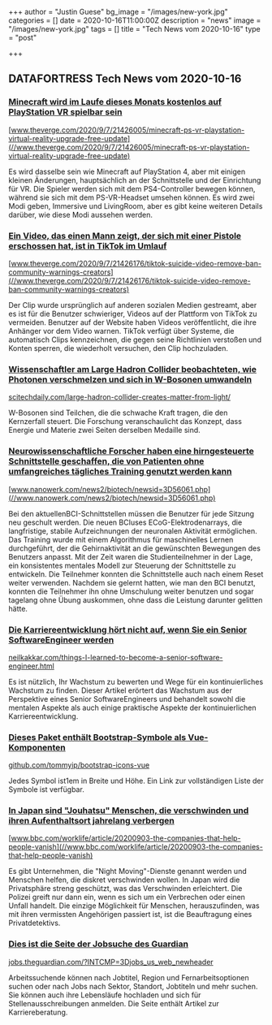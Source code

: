 +++
author = "Justin Guese"
bg_image = "/images/new-york.jpg"
categories = []
date = 2020-10-16T11:00:00Z
description = "news"
image = "/images/new-york.jpg"
tags = []
title = "Tech News vom 2020-10-16"
type = "post"

+++

        
## DATAFORTRESS Tech News vom 2020-10-16


### [Minecraft wird im Laufe dieses Monats kostenlos auf PlayStation VR spielbar sein](//www.theverge.com/2020/9/7/21426005/minecraft-ps-vr-playstation-virtual-reality-upgrade-free-update)


[www.theverge.com/2020/9/7/21426005/minecraft-ps-vr-playstation-virtual-reality-upgrade-free-update](//www.theverge.com/2020/9/7/21426005/minecraft-ps-vr-playstation-virtual-reality-upgrade-free-update)


Es wird dasselbe sein wie Minecraft auf PlayStation 4, aber mit einigen kleinen Änderungen, hauptsächlich an der Schnittstelle und der Einrichtung für VR. Die Spieler werden sich mit dem PS4-Controller bewegen können, während sie sich mit dem PS-VR-Headset umsehen können. Es wird zwei Modi geben, Immersive und LivingRoom, aber es gibt keine weiteren Details darüber, wie diese Modi aussehen werden.


### [Ein Video, das einen Mann zeigt, der sich mit einer Pistole erschossen hat, ist in TikTok im Umlauf](//www.theverge.com/2020/9/7/21426176/tiktok-suicide-video-remove-ban-community-warnings-creators)


[www.theverge.com/2020/9/7/21426176/tiktok-suicide-video-remove-ban-community-warnings-creators](//www.theverge.com/2020/9/7/21426176/tiktok-suicide-video-remove-ban-community-warnings-creators)


Der Clip wurde ursprünglich auf anderen sozialen Medien gestreamt, aber es ist für die Benutzer schwieriger, Videos auf der Plattform von TikTok zu vermeiden. Benutzer auf der Website haben Videos veröffentlicht, die ihre Anhänger vor dem Video warnen. TikTok verfügt über Systeme, die automatisch Clips kennzeichnen, die gegen seine Richtlinien verstoßen und Konten sperren, die wiederholt versuchen, den Clip hochzuladen.


### [Wissenschaftler am Large Hadron Collider beobachteten, wie Photonen verschmelzen und sich in W-Bosonen umwandeln](//scitechdaily.com/large-hadron-collider-creates-matter-from-light/)


[scitechdaily.com/large-hadron-collider-creates-matter-from-light/](//scitechdaily.com/large-hadron-collider-creates-matter-from-light/)


W-Bosonen sind Teilchen, die die schwache Kraft tragen, die den Kernzerfall steuert. Die Forschung veranschaulicht das Konzept, dass Energie und Materie zwei Seiten derselben Medaille sind.


### [Neurowissenschaftliche Forscher haben eine hirngesteuerte Schnittstelle geschaffen, die von Patienten ohne umfangreiches tägliches Training genutzt werden kann](//www.nanowerk.com/news2/biotech/newsid=3D56061.php)


[www.nanowerk.com/news2/biotech/newsid=3D56061.php](//www.nanowerk.com/news2/biotech/newsid=3D56061.php)


Bei den aktuellenBCI-Schnittstellen müssen die Benutzer für jede Sitzung neu geschult werden. Die neuen BCIuses ECoG-Elektrodenarrays, die langfristige, stabile Aufzeichnungen der neuronalen Aktivität ermöglichen. Das Training wurde mit einem Algorithmus für maschinelles Lernen durchgeführt, der die Gehirnaktivität an die gewünschten Bewegungen des Benutzers anpasst. Mit der Zeit waren die Studienteilnehmer in der Lage, ein konsistentes mentales Modell zur Steuerung der Schnittstelle zu entwickeln. Die Teilnehmer konnten die Schnittstelle auch nach einem Reset weiter verwenden. Nachdem sie gelernt hatten, wie man den BCI benutzt, konnten die Teilnehmer ihn ohne Umschulung weiter benutzen und sogar tagelang ohne Übung auskommen, ohne dass die Leistung darunter gelitten hätte.


### [Die Karriereentwicklung hört nicht auf, wenn Sie ein Senior SoftwareEngineer werden](//neilkakkar.com/things-I-learned-to-become-a-senior-software-engineer.html)


[neilkakkar.com/things-I-learned-to-become-a-senior-software-engineer.html](//neilkakkar.com/things-I-learned-to-become-a-senior-software-engineer.html)


Es ist nützlich, Ihr Wachstum zu bewerten und Wege für ein kontinuierliches Wachstum zu finden. Dieser Artikel erörtert das Wachstum aus der Perspektive eines Senior SoftwareEngineers und behandelt sowohl die mentalen Aspekte als auch einige praktische Aspekte der kontinuierlichen Karriereentwicklung.


### [Dieses Paket enthält Bootstrap-Symbole als Vue-Komponenten](//github.com/tommyip/bootstrap-icons-vue)


[github.com/tommyip/bootstrap-icons-vue](//github.com/tommyip/bootstrap-icons-vue)


Jedes Symbol ist1em in Breite und Höhe. Ein Link zur vollständigen Liste der Symbole ist verfügbar.


### [In Japan sind "Jouhatsu" Menschen, die verschwinden und ihren Aufenthaltsort jahrelang verbergen](//www.bbc.com/worklife/article/20200903-the-companies-that-help-people-vanish)


[www.bbc.com/worklife/article/20200903-the-companies-that-help-people-vanish](//www.bbc.com/worklife/article/20200903-the-companies-that-help-people-vanish)


Es gibt Unternehmen, die "Night Moving"-Dienste genannt werden und Menschen helfen, die diskret verschwinden wollen. In Japan wird die Privatsphäre streng geschützt, was das Verschwinden erleichtert. Die Polizei greift nur dann ein, wenn es sich um ein Verbrechen oder einen Unfall handelt. Die einzige Möglichkeit für Menschen, herauszufinden, was mit ihren vermissten Angehörigen passiert ist, ist die Beauftragung eines Privatdetektivs.


### [Dies ist die Seite der Jobsuche des Guardian](//jobs.theguardian.com/?INTCMP=3Djobs_us_web_newheader)


[jobs.theguardian.com/?INTCMP=3Djobs_us_web_newheader](//jobs.theguardian.com/?INTCMP=3Djobs_us_web_newheader)


Arbeitssuchende können nach Jobtitel, Region und Fernarbeitsoptionen suchen oder nach Jobs nach Sektor, Standort, Jobtiteln und mehr suchen. Sie können auch ihre Lebensläufe hochladen und sich für Stellenausschreibungen anmelden. Die Seite enthält Artikel zur Karriereberatung.